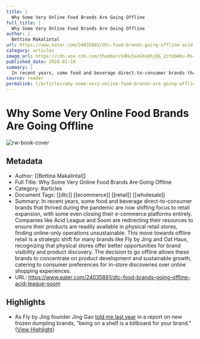 ```yaml
---
title: |
  Why Some Very Online Food Brands Are Going Offline
full_title: |
  Why Some Very Online Food Brands Are Going Offline
author: |
  Bettina Makalintal
url: https://www.eater.com/24035881/dtc-food-brands-going-offline-acid-league-soom
category: articles
image_url: https://cdn.vox-cdn.com/thumbor/SdHx5xeGXe8hjQG_2zYUbWbu-Ms=/0x397:2048x1469/fit-in/1200x630/cdn.vox-cdn.com/uploads/chorus_asset/file/25228518/Copy_of_LivingPantry_Kit_NewEssentials__1_.jpg
published_date: 2024-01-16
summary: |
  In recent years, some food and beverage direct-to-consumer brands that thrived during the pandemic are now shifting focus to retail expansion, with some even closing their e-commerce platforms entirely. Companies like Acid League and Soom are redirecting their resources to ensure their products are readily available in physical retail stores, finding online-only operations unsustainable. This move towards offline retail is a strategic shift for many brands like Fly by Jing and Oat Haus, recognizing that physical stores offer better opportunities for brand visibility and product discovery. The decision to go offline allows these brands to concentrate on product development and sustainable growth, catering to consumer preferences for in-store discoveries over online shopping experiences.
source: reader
permalink: l/articles/why-some-very-online-food-brands-are-going-offline
---
```

# Why Some Very Online Food Brands Are Going Offline

![rw-book-cover](https://cdn.vox-cdn.com/thumbor/SdHx5xeGXe8hjQG_2zYUbWbu-Ms=/0x397:2048x1469/fit-in/1200x630/cdn.vox-cdn.com/uploads/chorus_asset/file/25228518/Copy_of_LivingPantry_Kit_NewEssentials__1_.jpg)

## Metadata
- Author: [[Bettina Makalintal]]
- Full Title: Why Some Very Online Food Brands Are Going Offline
- Category: #articles
- Document Tags: [[dtc]] [[ecommerce]] [[retail]] [[wholesale]] 
- Summary: In recent years, some food and beverage direct-to-consumer brands that thrived during the pandemic are now shifting focus to retail expansion, with some even closing their e-commerce platforms entirely. Companies like Acid League and Soom are redirecting their resources to ensure their products are readily available in physical retail stores, finding online-only operations unsustainable. This move towards offline retail is a strategic shift for many brands like Fly by Jing and Oat Haus, recognizing that physical stores offer better opportunities for brand visibility and product discovery. The decision to go offline allows these brands to concentrate on product development and sustainable growth, catering to consumer preferences for in-store discoveries over online shopping experiences.
- URL: https://www.eater.com/24035881/dtc-food-brands-going-offline-acid-league-soom

## Highlights
- As Fly by Jing founder Jing Gao [told me last year](https://link.eater.com/click/33983704.68785/aHR0cHM6Ly93d3cuZWF0ZXIuY29tLzIzNzI0MDU1L2Zyb3plbi1kdW1wbGluZ3MtcmVzdGF1cmFudHMtZ3JvY2VyeS1zdG9yZXMtbWlsYS13b29uLWxhb2Jhbj91ZWlkPTA5ZDVjMTQ5NDYzOGYyYThhYzRkMWQ2YmQyNTk4NjA1/61436a877b51b35caf6c5e3dC6e2d88b6) in a report on new frozen dumpling brands, “being on a shelf is a billboard for your brand.” ([View Highlight](https://read.readwise.io/read/01hq5njdbvz2rer3t4rr5h5ma5))


